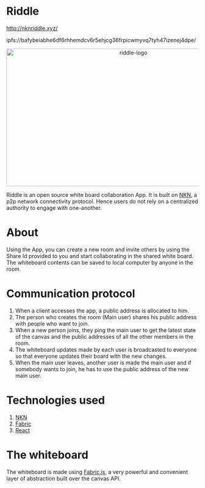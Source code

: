 # Riddle

http://nknriddle.xyz/

ipfs://bafybeiabhe6df6rhhemdcv6r5ehjcg36frpicwmyvq7tyh47izenej4dpe/

<p align="center"><img width="650px" height="360px" src="https://i.ibb.co/0CYwLwN/Screenshot-2021-09-17-at-8-03-32-AM.png" alt="riddle-logo" /></p>
Riddle is an open source white board collaboration App. It is built on <a href="https://nkn.org/">NKN</a>, a p2p network connectivity protocol. Hence users do not rely on a centralized authority to engage with one-another.
<br/>

# About

Using the App, you can create a new room and invite others by using the Share Id provided to you and start collaborating in the shared white board.
The whiteboard contents can be saved to local computer by anyone in the room.

# Communication protocol

1. When a client accesses the app, a public address is allocated to him.
2. The person who creates the room (Main user) shares his public address with people who want to join.
3. When a new person joins, they ping the main user to get the latest state of the canvas and the public addresses of all the other members in the room.
4. The whiteboard updates made by each user is broadcasted to everyone so that everyone updates their board with the new changes.
5. When the main user leaves, another user is made the main user and if somebody wants to join, he has to use the public address of the new main user.

# Technologies used

1. [NKN](https://nkn.org/)
2. [Fabric](http://fabricjs.com/)
3. [React](https://reactjs.org/)

# The whiteboard

The whiteboard is made using [Fabric.js](http://fabricjs.com/), a very powerful and convenient layer of abstraction built over the canvas API.
